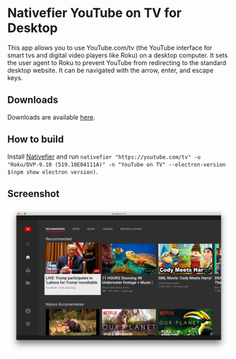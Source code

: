 # Nativefier YouTube on TV for Desktop
This app allows you to use YouTube.com/tv (the YouTube interface for smart tvs and digital video players like Roku) on a desktop computer. It sets the user agent to Roku to prevent YouTube from redirecting to the standard desktop website. It can be navigated with the arrow, enter, and escape keys. 

## Downloads
Downloads are available [here](https://github.com/mattruzzi/Nativefier-YouTube-Roku-App-for-Desktop/releases).

## How to build
Install [Nativefier](https://github.com/jiahaog/nativefier#installation) and run `nativefier "https://youtube.com/tv" -u "Roku/DVP-9.10 (519.10E04111A)" -n "YouTube on TV" --electron-version $(npm show electron version)`. 

## Screenshot
 <img src="screenshot.png" alt="Screenshot">
